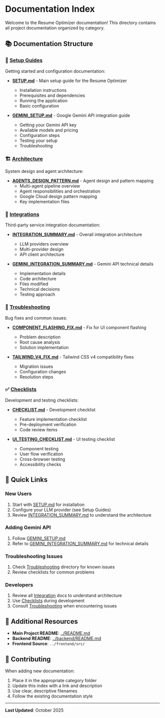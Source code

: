 # Documentation Index

Welcome to the Resume Optimizer documentation! This directory contains all project documentation organized by category.

## 📚 Documentation Structure

### 🚀 [Setup Guides](./setup/)

Getting started and configuration documentation:

- **[SETUP.md](./setup/SETUP.md)** - Main setup guide for the Resume Optimizer
  - Installation instructions
  - Prerequisites and dependencies
  - Running the application
  - Basic configuration

- **[GEMINI_SETUP.md](./setup/GEMINI_SETUP.md)** - Google Gemini API integration guide
  - Getting your Gemini API key
  - Available models and pricing
  - Configuration steps
  - Testing your setup
  - Troubleshooting

### 🏗️ [Architecture](./architecture/)

System design and agent architecture:

- **[AGENTS_DESIGN_PATTERN.md](./architecture/AGENTS_DESIGN_PATTERN.md)** - Agent design and pattern mapping
  - Multi-agent pipeline overview
  - Agent responsibilities and orchestration
  - Google Cloud design pattern mapping
  - Key implementation files

### 🔌 [Integrations](./integrations/)

Third-party service integration documentation:

- **[INTEGRATION_SUMMARY.md](./integrations/INTEGRATION_SUMMARY.md)** - Overall integration architecture
  - LLM providers overview
  - Multi-provider design
  - API client architecture

- **[GEMINI_INTEGRATION_SUMMARY.md](./integrations/GEMINI_INTEGRATION_SUMMARY.md)** - Gemini API technical details
  - Implementation details
  - Code architecture
  - Files modified
  - Technical decisions
  - Testing approach

### 🔧 [Troubleshooting](./troubleshooting/)

Bug fixes and common issues:

- **[COMPONENT_FLASHING_FIX.md](./troubleshooting/COMPONENT_FLASHING_FIX.md)** - Fix for UI component flashing
  - Problem description
  - Root cause analysis
  - Solution implementation

- **[TAILWIND_V4_FIX.md](./troubleshooting/TAILWIND_V4_FIX.md)** - Tailwind CSS v4 compatibility fixes
  - Migration issues
  - Configuration changes
  - Resolution steps

### ✅ [Checklists](./checklists/)

Development and testing checklists:

- **[CHECKLIST.md](./checklists/CHECKLIST.md)** - Development checklist
  - Feature implementation checklist
  - Pre-deployment verification
  - Code review items

- **[UI_TESTING_CHECKLIST.md](./checklists/UI_TESTING_CHECKLIST.md)** - UI testing checklist
  - Component testing
  - User flow verification
  - Cross-browser testing
  - Accessibility checks

## 🎯 Quick Links

### New Users
1. Start with [SETUP.md](./setup/SETUP.md) for installation
2. Configure your LLM provider (see Setup Guides)
3. Review [INTEGRATION_SUMMARY.md](./integrations/INTEGRATION_SUMMARY.md) to understand the architecture

### Adding Gemini API
1. Follow [GEMINI_SETUP.md](./setup/GEMINI_SETUP.md)
2. Refer to [GEMINI_INTEGRATION_SUMMARY.md](./integrations/GEMINI_INTEGRATION_SUMMARY.md) for technical details

### Troubleshooting Issues
1. Check [Troubleshooting](./troubleshooting/) directory for known issues
2. Review checklists for common problems

### Developers
1. Review all [Integration](./integrations/) docs to understand architecture
2. Use [Checklists](./checklists/) during development
3. Consult [Troubleshooting](./troubleshooting/) when encountering issues

## 📖 Additional Resources

- **Main Project README**: [../README.md](../README.md)
- **Backend README**: [../backend/README.md](../backend/README.md)
- **Frontend Source**: `../frontend/src/`

## 🤝 Contributing

When adding new documentation:
1. Place it in the appropriate category folder
2. Update this index with a link and description
3. Use clear, descriptive filenames
4. Follow the existing documentation style

---

**Last Updated**: October 2025
